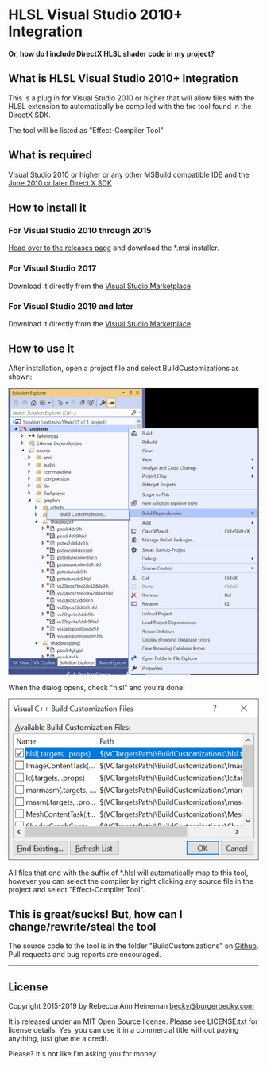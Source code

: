 # HLSL Visual Studio 2010+ Integration

**Or, how do I include DirectX HLSL shader code in my project?**

## What is HLSL Visual Studio 2010+ Integration

This is a plug in for Visual Studio 2010 or higher that will allow files with the HLSL extension to automatically be compiled with the fxc tool found in the DirectX SDK.

The tool will be listed as "Effect-Compiler Tool"

## What is required

Visual Studio 2010 or higher or any other MSBuild compatible
IDE and the [June 2010 or later Direct X SDK](https://www.microsoft.com/en-us/download/details.aspx?id=6812)

## How to install it

### For Visual Studio 2010 through 2015

[Head over to the releases page](https://github.com/burgerbecky/hlslvisualstudio/releases) and download the *.msi installer.

### For Visual Studio 2017

Download it directly from the [Visual Studio Marketplace](https://marketplace.visualstudio.com/items?itemName=BurgerBecky.hlslvs2012)

### For Visual Studio 2019 and later

Download it directly from the [Visual Studio Marketplace](https://marketplace.visualstudio.com/items?itemName=BurgerBecky.hlslvs2019)

## How to use it

After installation, open a project file and select BuildCustomizations as shown:

![Build customization menu][build]

When the dialog opens, check "hlsl" and you're done!

![Customization List][list]

All files that end with the suffix of *.hlsl will automatically map to this tool, however you can select the compiler by right clicking any source file in the project and select "Effect-Compiler Tool".

## This is great/sucks! But, how can I change/rewrite/steal the tool

The source code to the tool is in the folder "BuildCustomizations" on [Github](https://github.com/burgerbecky/hlslvisualstudio). Pull requests and bug reports are encouraged.

-------

## License

Copyright 2015-2019 by Rebecca Ann Heineman becky@burgerbecky.com

It is released under an MIT Open Source license. Please see LICENSE.txt for license details. Yes, you can use it in a commercial title without paying anything, just give me a credit.

Please? It's not like I'm asking you for money!

[build]: https://raw.githubusercontent.com/burgerbecky/hlslvisualstudio/master/Resources/buildcustomizations.png "BuildCustomizations menu item"

[list]: https://raw.githubusercontent.com/burgerbecky/hlslvisualstudio/master/Resources/customization_list.png "Customization list"
